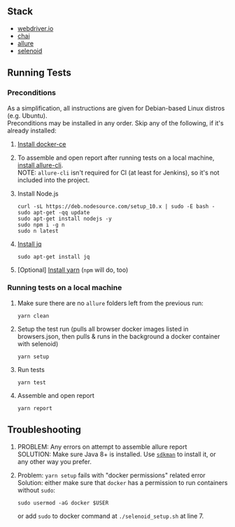 ## Stack

- [webdriver.io](https://webdriver.io/)
- [chai](http://allure.qatools.ru/)
- [allure](https://devhints.io/chai)
- [selenoid](https://aerokube.com/selenoid/latest/)

## Running Tests

### Preconditions

As a simplification, all instructions are given for Debian-based Linux distros (e.g. Ubuntu). \
Preconditions may be installed in any order. Skip any of the following, if it's already installed:

1. [Install docker-ce](https://docs.docker.com/install/linux/docker-ce/ubuntu/)
2. To assemble and open report after running tests on a local machine, [install allure-cli](https://www.npmjs.com/package/allure-commandline). \
NOTE: `allure-cli` isn't required for CI (at least for Jenkins), so it's not included into the project.
3. Install Node.js
    ```
    curl -sL https://deb.nodesource.com/setup_10.x | sudo -E bash -
    sudo apt-get -qq update
    sudo apt-get install nodejs -y
    sudo npm i -g n
    sudo n latest
    ```
4. [Install jq](https://stedolan.github.io/jq/download/)
    ```
    sudo apt-get install jq
    ```

5. [Optional] [Install yarn](https://yarnpkg.com/lang/en/docs/install/#debian-stable) (`npm` will do, too)

### Running tests on a local machine

1. Make sure there are no `allure` folders left from the previous run:
    ```
    yarn clean
    ```
2. Setup the test run (pulls all browser docker images listed in browsers.json, then pulls & runs in the background a docker container with selenoid)
    ```
    yarn setup
    ```
3. Run tests
    ```
    yarn test
    ```
4. Assemble and open report
    ```
    yarn report
    ```

## Troubleshooting

1. PROBLEM: Any errors on attempt to assemble allure report \
   SOLUTION: Make sure Java 8+ is installed. Use [`sdkman`](https://sdkman.io/install) to install it, or any other way you prefer.

2. Problem: `yarn setup` fails with "docker permissions" related error \
   Solution: either make sure that `docker` has a permission to run containers without `sudo`:
   ```
   sudo usermod -aG docker $USER
   ```
   or add `sudo` to docker command at `./selenoid_setup.sh` at line 7.